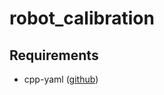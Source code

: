 # robot_calibration

## Requirements
- cpp-yaml ([github](https://github.com/jbeder/yaml-cpp "cpp-yaml github link"))


